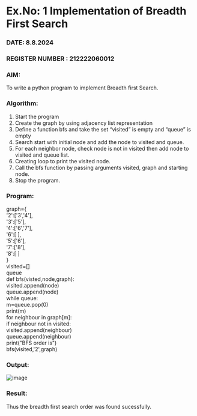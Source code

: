 # Ex.No: 1  Implementation of Breadth First Search 
### DATE: 8.8.2024                                                                          
### REGISTER NUMBER : 212222060012
### AIM: 
To write a python program to implement Breadth first Search. 
### Algorithm:
1. Start the program
2. Create the graph by using adjacency list representation
3. Define a function bfs and take the set “visited” is empty and “queue” is empty
4. Search start with initial node and add the node to visited and queue.
5. For each neighbor node, check node is not in visited then add node to visited and queue list.
6.  Creating loop to print the visited node.
7.   Call the bfs function by passing arguments visited, graph and starting node.
8.   Stop the program.
### Program:
graph={<br>
    '2':['3','4'],<br>
    '3':['5'],<br>
    '4':['6','7'],<br>
    '6':[ ],<br>
    '5':['6'],<br>
    '7':['8'],<br>
    '8':[ ]<br>
}<br>
visited=[]<br>
queue<br>
def bfs(visted,node,graph):<br>
    visited.append(node)<br>
    queue.append(node)<br>
    while queue:<br>
        m=queue.pop(0)<br>
        print(m)<br>
        for neighbour in graph[m]:<br>
            if neighbour not in visited:<br>
                visited.append(neighbour)<br>
                queue.append(neighbour)<br>
print("BFS order is")<br>
bfs(visited,'2',graph)<br>

### Output:
![image](https://github.com/user-attachments/assets/8ddf5d05-d5a1-40ba-a74a-2554b9a4c733)

### Result:
Thus the breadth first search order was found sucessfully.
